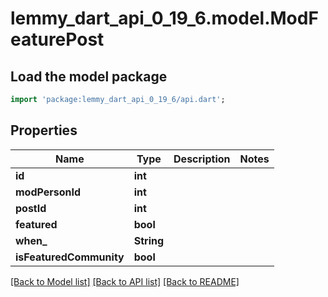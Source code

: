 # lemmy_dart_api_0_19_6.model.ModFeaturePost

## Load the model package
```dart
import 'package:lemmy_dart_api_0_19_6/api.dart';
```

## Properties
Name | Type | Description | Notes
------------ | ------------- | ------------- | -------------
**id** | **int** |  | 
**modPersonId** | **int** |  | 
**postId** | **int** |  | 
**featured** | **bool** |  | 
**when_** | **String** |  | 
**isFeaturedCommunity** | **bool** |  | 

[[Back to Model list]](../README.md#documentation-for-models) [[Back to API list]](../README.md#documentation-for-api-endpoints) [[Back to README]](../README.md)


